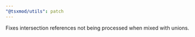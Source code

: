 ```yaml
---
"@tsxmod/utils": patch
---
```


Fixes intersection references not being processed when mixed with unions.
